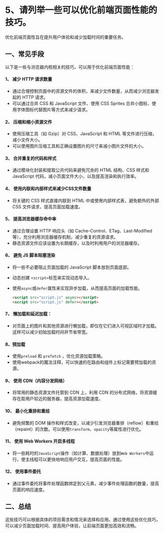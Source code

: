 # 5、请列举一些可以优化前端页面性能的技巧。

优化前端页面性旨在提升用户体验和减少加载时间的重要任务。

## 一、常见手段

以下是一些与浏览器内核相关的技巧，可以用于优化前端页面性能：

#### 1、 减少 HTTP 请求数量

- 通过合理控制页面中的资源文件的体积，来减少文件数量，从而减少浏览器发起的 HTTP 请求。
- 可以通过合并 CSS 和 JavaScript 文件、使用 CSS Sprites 合并小图标、使用字体图标代替图片等方式来减少请求。

#### 2、 压缩和缩小资源文件

- 使用压缩工具（如 Gzip）对 CSS、JavaScript 和 HTML 等文件进行压缩，减小文件大小。
- 可以使用图片压缩工具和正确设置图片的尺寸来减小图片文件的大小。

#### 3、 合并重复的代码和样式

- 通过模块化封装和提取公共代码来避免冗余的 HTML 结构、CSS 样式和 JavaScript 代码，减小页面文件大小，以及提高渲染和执行效率。

#### 4、 使用内联和内部样式来减少CSS文件数量

- 将关键的 CSS 样式直接内联到 HTML 中或使用内部样式表，避免额外的外部 CSS 文件请求，提高页面加载速度。

#### 5、 提高浏览器缓存命中率

- 通过合理设置 HTTP 响应头（如 Cache-Control、ETag、Last-Modified 等），充分利用浏览器缓存机制，减少重复的资源请求。
- 静态资源文件应该设置为长期缓存，以及时利用用户的浏览器缓存。

#### 6、 避免 JS 脚本阻塞渲染

- 将一些不必要阻止页面加载的 JavaScript 脚本放到页面底部。

- 动态创建 `<script>`标签来实现动态导入。

- 使用`async`或`defer`属性来实现异步加载，从而提高页面的加载性能。

  ```html
  <script src="script.js" async></script>
  <script src="script.js" defer></script>
  ```

#### 7、 懒加载和延迟加载：

- 对页面上的图片和其他资源进行懒加载，即仅在它们进入可视区域时才加载。这样可以减少初始加载时间并节省带宽。

#### 8、预加载

- 使用`preload` 和 `prefetch` ，优化资源加载策略。
- 使用webpack的魔法注释，可以快速的在路由和组件上标记需要预加载的资源。

#### 9、 使用 CDN（内容分发网络）

- 将常用的静态资源文件托管到 CDN 上，利用 CDN 的分布式网络，将资源缓存在距用户较近的服务器，提高资源加载速度。

#### 10、 最小化重排和重绘

- 避免频繁的 DOM 操作和样式改变，以减少引发浏览器重排（reflow）和重绘（repaint）的次数。可以使用`transform`、`opacity`等属性进行优化。

#### 11、 使用 Web Workers 开启多线程

- 将一些耗时的`JavaScript`操作（如计算、数据处理）放到`Web Workers`中运行，使主线程可以更快地响应用户交互，提高页面的性能。

#### 12、 使用事件委托

- 通过事件委托将事件处理函数绑定到父元素，减少事件处理函数的数量，提高页面的响应速度。

## 二、总结

这些技巧可以根据具体的项目需求和情况来选择和应用。通过使用这些优化技巧，可以减少页面加载时间、提高用户体验，让前端页面更加高效和流畅。
